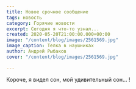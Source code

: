 ```yaml
---
title: Новое срочное сообщение
tags: новость
category: Горячие новости
excerpt: Сегодня я что-то узнал...
created: 2020-05-20T21:00:00.000+00:00
image: "/content/blog/images/2561569.jpg"
image_caption: Телка в наушниках
author: Андрей Рыбаков
cover: "/content/blog/images/2561569.jpg"

---
```

Короче, я видел сон, мой удивительный сон... !